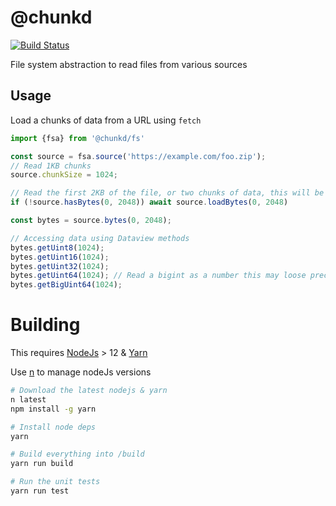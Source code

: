 # @chunkd

[![Build Status](https://github.com/blacha/chunkd/workflows/Main/badge.svg)](https://github.com/blacha/chunkd/actions)


File system abstraction to read files from various sources

## Usage

Load a chunks of data from a URL using `fetch`

```typescript
import {fsa} from '@chunkd/fs'

const source = fsa.source('https://example.com/foo.zip');
// Read 1KB chunks
source.chunkSize = 1024;

// Read the first 2KB of the file, or two chunks of data, this will be one HTTP Range requests
if (!source.hasBytes(0, 2048)) await source.loadBytes(0, 2048)

const bytes = source.bytes(0, 2048);

// Accessing data using Dataview methods
bytes.getUint8(1024);
bytes.getUint16(1024);
bytes.getUint32(1024);
bytes.getUint64(1024); // Read a bigint as a number this may loose precision
bytes.getBigUint64(1024);
```

# Building

This requires [NodeJs](https://nodejs.org/en/) > 12 & [Yarn](https://yarnpkg.com/en/)

Use [n](https://github.com/tj/n) to manage nodeJs versions

```bash
# Download the latest nodejs & yarn
n latest
npm install -g yarn

# Install node deps
yarn

# Build everything into /build
yarn run build

# Run the unit tests
yarn run test
```
